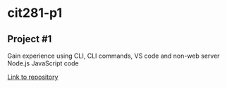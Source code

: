 # cit281-p1
## Project #1

Gain experience using CLI, CLI commands, VS code and non-web server Node.js JavaScript code

[Link to repository](https://github.com/adalinew/cit281-p1.git)
